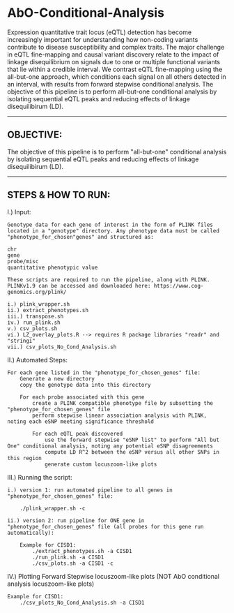 # AbO-Conditional-Analysis

Expression quantitative trait locus (eQTL) detection has become increasingly important for understanding how non-coding variants contribute to disease susceptibility and complex traits. The major challenge in eQTL fine-mapping and causal variant discovery relate to the impact of linkage disequilibrium on signals due to one or multiple functional variants that lie within a credible interval. We contrast eQTL fine-mapping using the all-but-one approach, which conditions each signal on all others detected in an interval, with results from forward stepwise conditional analysis. The objective of this pipeline is to perform all-but-one conditional analysis by isolating sequential eQTL peaks and reducing effects of linkage disequilibirum (LD).

----------
OBJECTIVE:
----------
The objective of this pipeline is to perform "all-but-one" conditional analysis by isolating sequential eQTL peaks and reducing effects of linkage disequilibirum (LD).

-------------------
STEPS & HOW TO RUN:
-------------------

I.) Input:

	Genotype data for each gene of interest in the form of PLINK files located in a "genotype" directory. Any phenotype data must be called "phenotype_for_chosen"genes" and structured as:
	
	chr
	gene
	probe/misc
	quantitative phenotypic value
	
	These scripts are required to run the pipeline, along with PLINK. PLINKv1.9 can be accessed and downloaded here: https://www.cog-genomics.org/plink/
	
	i.) plink_wrapper.sh
	ii.) extract_phenotypes.sh
	iii.) transpose.sh
	iv.) run_plink.sh
	v.) csv_plots.sh
	vi.) LZ_overlay_plots.R --> requires R package libraries "readr" and "stringi"
	vii.) csv_plots_No_Cond_Analysis.sh

II.) Automated Steps:

	For each gene listed in the "phenotype_for_chosen_genes" file:
		Generate a new directory
		copy the genotype data into this directory
		
		For each probe associated with this gene
			create a PLINK compatible phenotype file by subsetting the "phenotype_for_chosen_genes" file
			perform stepwise linear association analysis with PLINK, noting each eSNP meeting significance threshold
			
			For each eQTL peak discovered
				use the forward stepwise "eSNP list" to perform "All but One" conditional analysis, noting any potential eSNP disagreements
				compute LD R^2 between the eSNP versus all other SNPs in this region
				generate custom locuszoom-like plots

III.) Running the script:

	i.) version 1: run automated pipeline to all genes in "phenotype_for_chosen_genes" file:

		./plink_wrapper.sh -c
	
	ii.) version 2: run pipeline for ONE gene in "phenotype_for_chosen_genes" file (all probes for this gene run automatically):
		
		Example for CISD1:
			./extract_phenotypes.sh -a CISD1
			./run_plink.sh -a CISD1
			./csv_plots.sh -a CISD1 -c  

IV.) Plotting Forward Stepwise locuszoom-like plots (NOT AbO conditional analysis locuszoom-like plots)

	Example for CISD1:
		./csv_plots_No_Cond_Analysis.sh -a CISD1
